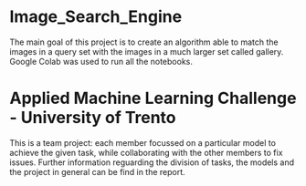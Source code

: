 # Image_Search_Engine
The main goal of this project is to create an algorithm able to match the images in a query set with the images in a much larger set called gallery. Google Colab was used to run all the notebooks.

# Applied Machine Learning Challenge - University of Trento
This is a team project: each member focussed on a particular model to achieve the given task, while collaborating with the other members to fix issues.
Further information reguarding the division of tasks, the models and the project in general can be find in the report.
